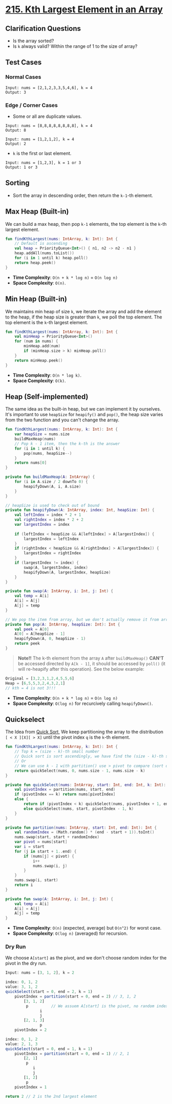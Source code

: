 # [215. Kth Largest Element in an Array](https://leetcode.com/problems/kth-largest-element-in-an-array/)

## Clarification Questions
* Is the array sorted?
* Is `k` always valid? Within the range of 1 to the size of array?
 
## Test Cases
### Normal Cases
```
Input: nums = [2,1,2,3,3,5,4,6], k = 4
Output: 3
```
### Edge / Corner Cases
* Some or all are duplicate values.
```
Input: nums = [8,8,8,8,8,8,8,8], k = 4
Output: 8

Input: nums = [1,2,1,2], k = 4
Output: 2
```

* `k` is the first or last element.
```
Input: nums = [1,2,3], k = 1 or 3
Output: 1 or 3
```

## Sorting
* Sort the array in descending order, then return the `k-1`-th element.

## Max Heap (Built-in)
We can build a max heap, then pop `k-1` elements, the top element is the `k`-th largest element.
```kotlin
fun findKthLargest(nums: IntArray, k: Int): Int {
    // Default is ascending
    val heap = PriorityQueue<Int>() { n1, n2 -> n2 - n1 }
    heap.addAll(nums.toList())
    for (i in 1 until k) heap.poll()
    return heap.peek()
}
```

* **Time Complexity**: `O(n + k * log n)` = `O(n log n)`
* **Space Complexity**: `O(n)`.

## Min Heap (Built-in)
We maintains min heap of size `k`, we iterate the array and add the element to the heap, if the heap size is greater than `k`, we poll the top element. The top element is the `k`-th largest element.
```kotlin
fun findKthLargest(nums: IntArray, k: Int): Int {
    val minHeap = PriorityQueue<Int>()
    for (num in nums) {
        minHeap.add(num)
        if (minHeap.size > k) minHeap.poll()
    }
    return minHeap.peek()
}
```
* **Time Complexity**: `O(n * log k)`.
* **Space Complexity**: `O(k)`.

## Heap (Self-implemented)
The same idea as the built-in heap, but we can implement it by ourselves. It's important to use `heapSize` for `heapify()` and `pop()`, the heap size varies from the two function and you can't change the array.

```kotlin
fun findKthLargest(nums: IntArray, k: Int): Int {
    var heapSize = nums.size
    buildMaxHeap(nums)
    // Pop k - 1 item, then the k-th is the answer
    for (i in 1 until k) {
        pop(nums, heapSize--)
    }
    return nums[0]
}

private fun buildMaxHeap(A: IntArray) {
    for (i in A.size / 2 downTo 0) {
        heapifyDown(A, i, A.size) 
    }
}

// heapSize is used to check out of bound
private fun heapifyDown(A: IntArray, index: Int, heapSize: Int) {
    val leftIndex = index * 2 + 1
    val rightIndex = index * 2 + 2
    var largestIndex = index
    
    if (leftIndex < heapSize && A[leftIndex] > A[largestIndex]) {
        largestIndex = leftIndex
    }
    if (rightIndex < heapSize && A[rightIndex] > A[largestIndex]) {
        largestIndex = rightIndex
    }
    if (largestIndex != index) {
        swap(A, largestIndex, index)
        heapifyDown(A, largestIndex, heapSize)
    }
}

private fun swap(A: IntArray, i: Int, j: Int) {
    val temp = A[i]
    A[i] = A[j]
    A[j] = temp
}

// We pop the item from array, but we don't actually remove it from array, just decrease the heap size
private fun pop(A: IntArray, heapSize: Int): Int {
    val peek = A[0]
    A[0] = A[heapSize - 1]
    heapifyDown(A, 0, heapSize - 1)
    return peek
}
```

> **Note!!** The k-th element from the array `A` after `buildMaxHeap()` **CAN'T** be accessed directed by `A[k - 1]`, it should be accessed by `poll()` (it will re-heapify after this operation). See the below example:

```js
Original = [3,2,3,1,2,4,5,5,6]
Heap = [6,5,5,3,2,4,3,2,1]
// kth = 4 is not 3!!!
```

* **Time Complexity**: `O(n + k * log n)` = `O(n log n)`
* **Space Complexity**: `O(log n)` for recurcively calling `heapifyDown()`.

## Quickselect
The Idea from [Quick Sort](../topics/sorting.md#quick-sort), We keep partitioning the array to the distribution `[ < X ][X][ > X]` until the pivot index `q` is the `k`-th element.

```kotlin
fun findKthLargest(nums: IntArray, k: Int): Int {
    // Top k = (size - k)-th small number
    // Quick sort is sort ascendingly, we have find the (size - k)-th small number!!
    // Or
    // We can use k - 1 with partition() use > pivot to compare (sort descending)
    return quickSelect(nums, 0, nums.size - 1, nums.size - k)
}

private fun quickSelect(nums: IntArray, start: Int, end: Int, k: Int): Int {
    val pivotIndex = partition(nums, start, end)
    if (pivotIndex == k) return nums[pivotIndex]
    else {
        return if (pivotIndex < k) quickSelect(nums, pivotIndex + 1, end, k)
        else quickSelect(nums, start, pivotIndex - 1, k)
    }
}

private fun partition(nums: IntArray, start: Int, end: Int): Int {
    val randomIndex = (Math.random() * (end - start + 1)).toInt()
    nums.swap(start, start + randomIndex)
    var pivot = nums[start]
    var i = start
    for (j in start + 1..end) {
        if (nums[j] < pivot) {
            i++
            nums.swap(i, j)
        }
    }
    nums.swap(i, start)
    return i
}

private fun swap(A: IntArray, i: Int, j: Int) {
    val temp = A[i]
    A[i] = A[j]
    A[j] = temp
}
```

* **Time Complexity**: `O(n)` (expected, average) but `O(n^2)` for worst case.
* **Space Complexity**: `O(log n)` (averaged) for recursion.

### Dry Run
We choose `A[start]` as the pivot, and we don't choose random index for the pivot in the dry run.
```js
Input: nums = [3, 1, 2], k = 2

index: 0, 1, 2
value: 3, 1, 2
quickSelect(start = 0, end = 2, k = 1)
    pivotIndex = partition(start = 0, end = 2) // 3, 1, 2
        [3, 1, 2]
         p          // We assuem A[start] is the pivot, no random index
               i 
               j
        [2, 1, 3]  
               p
    pivotIndex = 2

index: 0, 1, 2
value: 2, 1, 3
quickSelect(start = 0, end = 1, k = 1)
    pivotIndex = partition(start = 0, end = 1) // 2, 1
        [2, 1]
         p
            i
            j
        [1, 2]
         p
    pivotIndex = 1

return 2 // 2 is the 2nd largest element
```
             